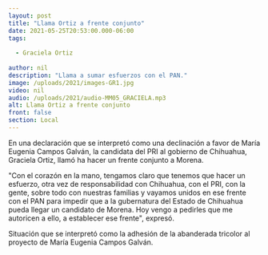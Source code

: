 ```yaml
---
layout: post
title: "Llama Ortiz a frente conjunto"
date: 2021-05-25T20:53:00.000-06:00
tags:
  
  - Graciela Ortiz
  
author: nil
description: "Llama a sumar esfuerzos con el PAN."
image: /uploads/2021/images-GR1.jpg
video: nil
audio: /uploads/2021/audio-MM05_GRACIELA.mp3
alt: Llama Ortiz a frente conjunto
front: false
section: Local
---
```


En una declaración que se interpretó como una declinación a favor de María Eugenia Campos Galván, la candidata del PRI al gobierno de Chihuahua, Graciela Ortiz, llamó ha hacer un frente conjunto a Morena.

"Con el corazón en la mano, tengamos claro que tenemos que hacer un esfuerzo, otra vez de responsabilidad con Chihuahua, con el PRI, con la gente, sobre todo con nuestras familias y vayamos unidos en ese frente con el PAN para impedir que a la gubernatura del Estado de Chihuahua pueda llegar un candidato de Morena. Hoy vengo a pedirles que me autoricen a ello, a establecer ese frente", expresó.

Situación que se interpretó como la adhesión de la abanderada tricolor al proyecto de María Eugenia Campos Galván.
